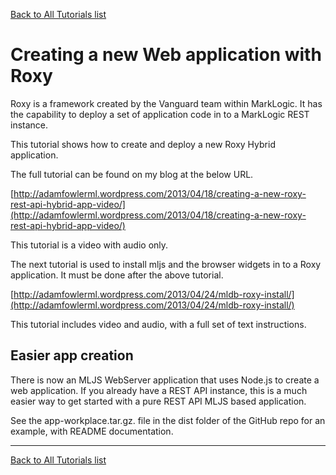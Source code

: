 [Back to All Tutorials list](all.md)
# Creating a new Web application with Roxy

Roxy is a framework created by the Vanguard team within MarkLogic. It has the capability to deploy a set of application code in to a MarkLogic REST instance.

This tutorial shows how to create and deploy a new Roxy Hybrid application.

The full tutorial can be found on my blog at the below URL.

[http://adamfowlerml.wordpress.com/2013/04/18/creating-a-new-roxy-rest-api-hybrid-app-video/](http://adamfowlerml.wordpress.com/2013/04/18/creating-a-new-roxy-rest-api-hybrid-app-video/)

This tutorial is a video with audio only.

The next tutorial is used to install mljs and the browser widgets in to a Roxy application. It must be done after the above tutorial.

[http://adamfowlerml.wordpress.com/2013/04/24/mldb-roxy-install/](http://adamfowlerml.wordpress.com/2013/04/24/mldb-roxy-install/)

This tutorial includes video and audio, with a full set of text instructions.

## Easier app creation

There is now an MLJS WebServer application that uses Node.js to create a web application. If you already have a REST API
instance, this is a much easier way to get started with a pure REST API MLJS based application.

See the app-workplace.tar.gz. file in the dist folder of the GitHub repo for an example, with README documentation.

- - - -

[Back to All Tutorials list](all.md)
